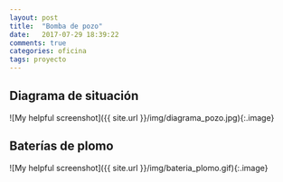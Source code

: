 ```yaml
---
layout: post
title:  "Bomba de pozo"
date:   2017-07-29 18:39:22
comments: true
categories: oficina
tags: proyecto
---
```


Diagrama de situación
---------------------

![My helpful screenshot]({{ site.url }}/img/diagrama_pozo.jpg){:.image}


Baterías de plomo
-----------------

![My helpful screenshot]({{ site.url }}/img/bateria_plomo.gif){:.image}


